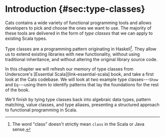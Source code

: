 # Introduction {#sec:type-classes}

Cats contains a wide variety of functional programming tools
and allows developers to pick and choose the ones we want to use.
The majority of these tools are delivered in the form of *type classes*
that we can apply to existing Scala types.

Type classes are a programming pattern originating in Haskell[^type-class-defn].
They allow us to extend existing libraries with new functionality,
without using traditional inheritance,
and without altering the original library source code.

<!--
Type classes work well with another programming pattern: *algebraic data types*.
These are closed systems of types that we use to represent data or concepts.
Because the systems are closed (and therefore cannot be extended by other users),
we can process them using pattern matching
and the compiler will check the exhaustiveness of our case clauses.

There are two other patterns we need to cover in this chapter.
*Value classes* provide a way to wrap up
generic data types like `Strings` and `Ints`
and give them specific meanings in a given context.
The extra type information is useful when type classes.
*Type aliases* are another pattern that
provide aliases for large, complex types.
-->

In this chapter we will refresh our memory of type classes
from Underscore's [Essential Scala][link-essential-scala] book,
and take a first look at the Cats codebase.
We will look at two example type classes---`Show` and `Eq`---using
them to identify patterns that lay the foundations for the rest of the book.

We'll finish by tying type classes back into algebraic data types,
pattern matching, value classes, and type aliases,
presenting a structured approach to functional programming in Scala.

[^type-class-defn]: The word "class" doesn't strictly mean `class` in the Scala or Java sense.
